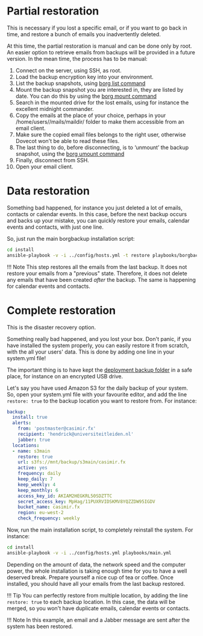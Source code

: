 # Partial restoration

This is necessary if you lost a specific email, or if you want to go back in time, and restore a bunch of emails you
inadvertently deleted.

At this time, the partial restoration is manual and can be done only by root. An easier option to retrieve emails from
backups will be provided in a future version. In the mean time, the process has to be manual:

1. Connect on the server, using SSH, as root.
2. Load the backup encryption key into your environment.
3. List the backup snapshots, using [borg list command](https://borgbackup.readthedocs.io/en/stable/usage/list.html)
4. Mount the backup snapshot you are interested in, they are listed by date.
   You can do this by using the [borg mount command](https://borgbackup.readthedocs.io/en/stable/usage/mount.html)
5. Search in the mounted drive for the lost emails, using for instance the excellent midnight commander.
6. Copy the emails at the place of your choice, perhaps in your /home/users/<user>/mails/maildir/ folder to make them
   accessible from an email client.
7. Make sure the copied email files belongs to the right user, otherwise Dovecot won't be able to read these files.
8. The last thing to do, before disconnecting, is to ‘unmount’ the backup snapshot, using the
   [borg umount command](https://borgbackup.readthedocs.io/en/stable/usage/mount.html#borg-umount)
9. Finally, disconnect from SSH.
10. Open your email client.

# Data restoration

Something bad happened, for instance you just deleted a lot of emails, contacts or calendar events. In this case, before
the next backup occurs and backs up your mistake, you can quickly restore your emails, calendar events and contacts,
with just one line.

So, just run the main borgbackup installation script:

```sh
cd install
ansible-playbook -v -i ../config/hosts.yml -t restore playbooks/borgbackup.yml
```

!!! Note
    This step restores all the emails from the last backup. It does not restore your emails from a "previous"
    state. Therefore, it does not delete any emails that have been created _after_ the backup. The same is happening for
    calendar events and contacts.

# Complete restoration

This is the disaster recovery option.

Something really bad happened, and you lost your box. Don't panic, if you have installed the system properly, you can
easily restore it from scratch, with the all your users' data. This is done by adding one line in your system.yml file!

The important thing is to have kept the [deployment backup folder](deployment-backup.md) in a safe place, for instance
on an encrypted USB drive.

Let's say you have used Amazon S3 for the daily backup of your system. So, open your system.yml file with your favourite
editor, and add the line `restore: true` to the backup location you want to restore from. For instance:

``` yaml hl_lines="9"
backup:
  install: true
  alerts:
    from: 'postmaster@casimir.fx'
    recipient: 'hendrick@universiteitleiden.nl'
    jabber: true
  locations:
  - name: s3main
    restore: true
    url: s3fs://mnt/backup/s3main/casimir.fx
    active: yes
    frequency: daily
    keep_daily: 7
    keep_weekly: 4
    keep_monthly: 6
    access_key_id: AKIAM2HEGKRL50SDZTTC
    secret_access_key: MpHag/11PUXRVIDSKMV8YQZZDW95IGDV
    bucket_name: casimir.fx
    region: eu-west-2
    check_frequency: weekly
```

Now, run the main installation script, to completely reinstall the system. For instance:

```sh
cd install
ansible-playbook -v -i ../config/hosts.yml playbooks/main.yml
```

Depending on the amount of data, the network speed and the computer power, the whole installation is taking enough time for
you to have a well deserved break. Prepare yourself a nice cup of tea or coffee. Once installed, you should have all
your emails from the last backup restored.

!!! Tip
    You can perfectly restore from multiple location, by adding the line `restore: true` to each backup location. In
    this case, the data will be merged, so you won't have duplicate emails, calendar events or contacts.

!!! Note
    In this example, an email and a Jabber message are sent after the system has been restored.
